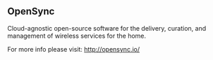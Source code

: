 OpenSync
--------

Cloud-agnostic open-source software for the delivery, curation, and management of wireless services for the home.

For more info please visit: http://opensync.io/
